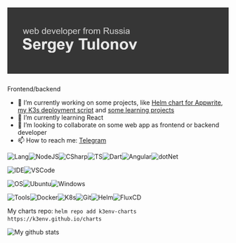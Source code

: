 # ![Header](header.png)

Frontend/backend

- 🔭 I’m currently working on some projects, like [Helm chart for Appwrite](https://github.com/k3env/appwrite-helm), [my K3s deployment script](https://github.com/k3env/k3s-boot) and [some learning projects](https://github.com/k3env/learning-webdev)
- 🌱 I’m currently learning React
- 👯 I’m looking to collaborate on some web app as frontend or backend developer
- 📫 How to reach me: [Telegram](https://t.me/k3env)

![Lang](https://img.shields.io/badge/Languages%20%26%20frameworks%3A-535353?style=for-the-badge)![NodeJS](https://img.shields.io/badge/Node.JS-339933?style=for-the-badge&logo=nodedotjs&logoColor=white)![CSharp](https://img.shields.io/badge/C%23-239120?style=for-the-badge&logo=csharp&logoColor=white)![TS](https://img.shields.io/badge/ts-3178C6?style=for-the-badge&logo=typescript&logoColor=white)![Dart](https://img.shields.io/badge/Dart-0175C2?style=for-the-badge&logo=dart&logoColor=white)![Angular](https://img.shields.io/badge/Angualr-DD0031?style=for-the-badge&logo=angular&logoColor=white)![dotNet](https://img.shields.io/badge/.Net-512BD4?style=for-the-badge&logo=dotnet&logoColor=white)

![IDE](https://img.shields.io/badge/IDE:-535353?style=for-the-badge)![VSCode](https://img.shields.io/badge/VS%20Code-007ACC?style=for-the-badge&logo=visualstudiocode&logoColor=white)

![OS](https://img.shields.io/badge/OS:-535353?style=for-the-badge)![Ubuntu](https://img.shields.io/badge/Ubuntu-E95420?style=for-the-badge&logo=ubuntu&logoColor=white)![Windows](https://img.shields.io/badge/Windows-0078D6?style=for-the-badge&logo=windows&logoColor=white)

![Tools](https://img.shields.io/badge/Tools:-535353?style=for-the-badge)![Docker](https://img.shields.io/badge/Docker-2496ED?style=for-the-badge&logo=docker&logoColor=white)![K8s](https://img.shields.io/badge/Kubernetes-326CE5?style=for-the-badge&logo=kubernetes&logoColor=white)![Git](https://img.shields.io/badge/Git-F05032?style=for-the-badge&logo=git&logoColor=white)![Helm](https://img.shields.io/badge/Helm-0F1689?style=for-the-badge&logo=helm&logoColor=white)![FluxCD](https://img.shields.io/badge/FluxCD-326ce5?style=for-the-badge)

My charts repo: `helm repo add k3env-charts https://k3env.github.io/charts`

![My github stats](https://github-readme-stats.vercel.app/api?username=k3env&count_private=true&show_icons=true&theme=discord_old_blurple&custom_title=My%20stats)
